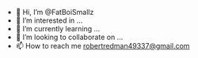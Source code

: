 - 👋 Hi, I’m @FatBoiSmallz
- 👀 I’m interested in ...
- 🌱 I’m currently learning ...
- 💞️ I’m looking to collaborate on ...
- 📫 How to reach me robertredman49337@gmail.com
